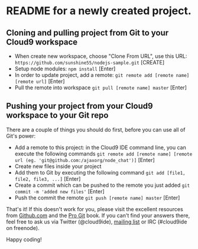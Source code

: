 # README for a newly created project.


Cloning and pulling project from Git to your Cloud9 workspace
-------------------------------------------------------------

  * When create new workspace, choose "Clone From URL", use this URL:
    `https://github.com/sunshine55/nodejs-sample.git` [CREATE]
  * Setup node modules:
    `npm install` [Enter]
  * In order to update project, add a remote:
    `git remote add [remote name] [remote url]` [Enter]
  * Pull the remote into workspace
    `git pull [remote name] master` [Enter]


Pushing your project from your Cloud9 workspace to your Git repo
----------------------------------------------------------------

There are a couple of things you should do first, before you can use all of Git's power:

  * Add a remote to this project: in the Cloud9 IDE command line, you can execute the following commands
    `git remote add [remote name] [remote url (eg. 'git@github.com:/ajaxorg/node_chat')]` [Enter]
  * Create new files inside your project
  * Add them to Git by executing the following command
    `git add [file1, file2, file3, ...]` [Enter]
  * Create a commit which can be pushed to the remote you just added
    `git commit -m 'added new files'` [Enter]
  * Push the commit the remote
    `git push [remote name] master` [Enter]

That's it! If this doesn't work for you, please visit the excellent resources from [Github.com](http://help.github.com) and the [Pro Git](http://http://progit.org/book/) book.
If you can't find your answers there, feel free to ask us via Twitter (@cloud9ide), [mailing list](groups.google.com/group/cloud9-ide) or IRC (#cloud9ide on freenode).

Happy coding!
